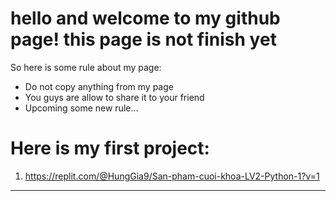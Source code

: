 # hello and welcome to my github page! this page is not finish yet
So here is some rule about my page:
- Do not copy anything from my page
- You guys are allow to share it to your friend
- Upcoming some new rule...
# Here is my first project:
1. https://replit.com/@HungGia9/San-pham-cuoi-khoa-LV2-Python-1?v=1
----------------------------------------------------------------

